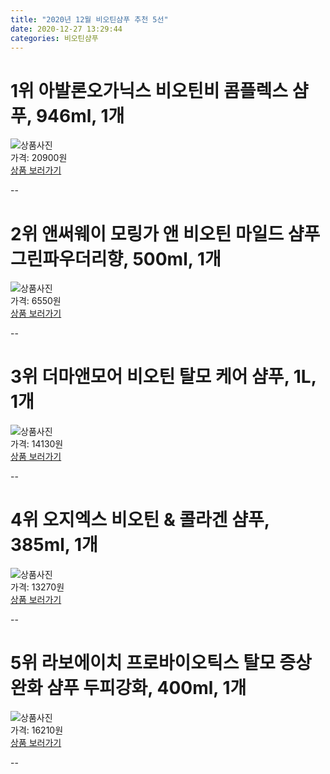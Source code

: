 ```yaml
---
title: "2020년 12월 비오틴샴푸 추천 5선"
date: 2020-12-27 13:29:44
categories: 비오틴샴푸
---
```



# 1위 아발론오가닉스 비오틴비 콤플렉스 샴푸, 946ml, 1개
![상품사진](https://static.coupangcdn.com/image/product/image/vendoritem/2018/05/21/3008547732/1c4c8980-2989-499f-b97a-cda85d2e3400.jpg)  
가격: 20900원  
[상품 보러가기](https://link.coupang.com/re/AFFSDP?lptag=AF8330091&pageKey=2154628&itemId=42127885&vendorItemId=3921791876&traceid=V0-153-b7084459ad634f06)  

--
# 2위 앤써웨이 모링가 앤 비오틴 마일드 샴푸 그린파우더리향, 500ml, 1개
![상품사진](https://static.coupangcdn.com/image/retail/images/2020/08/04/11/6/1c716ffd-6cb9-4eb8-973a-cb548bbc1960.jpg)  
가격: 6550원  
[상품 보러가기](https://link.coupang.com/re/AFFSDP?lptag=AF8330091&pageKey=1947571878&itemId=3307100795&vendorItemId=71294003573&traceid=V0-153-8c0b38eeef9b6009)  

--
# 3위 더마앤모어 비오틴 탈모 케어 샴푸, 1L, 1개
![상품사진](https://static.coupangcdn.com/image/retail/images/19502603468547-814d851c-f820-4751-9fe1-25f93ab2eaf9.jpg)  
가격: 14130원  
[상품 보러가기](https://link.coupang.com/re/AFFSDP?lptag=AF8330091&pageKey=1945465721&itemId=3303045418&vendorItemId=71289962747&traceid=V0-153-60d45e7d6ef8e41e)  

--
# 4위 오지엑스 비오틴 & 콜라겐 샴푸, 385ml, 1개
![상품사진](https://static.coupangcdn.com/image/vendor_inventory/ea4e/bebe0f0caef4aa857973af4c4b5f49ab26875840a921220ead995e7789f5.jpg)  
가격: 13270원  
[상품 보러가기](https://link.coupang.com/re/AFFSDP?lptag=AF8330091&pageKey=1264910&itemId=5498678&vendorItemId=3260009977&traceid=V0-153-f8a592466778996f)  

--
# 5위 라보에이치 프로바이오틱스 탈모 증상 완화 샴푸 두피강화, 400ml, 1개
![상품사진](https://static.coupangcdn.com/image/retail/images/454672905625211-6d343dae-047c-4708-ac51-74258dab2fb5.jpg)  
가격: 16210원  
[상품 보러가기](https://link.coupang.com/re/AFFSDP?lptag=AF8330091&pageKey=1623813820&itemId=2770619929&vendorItemId=70760458095&traceid=V0-153-a6bd66c096471b8c)  

--
